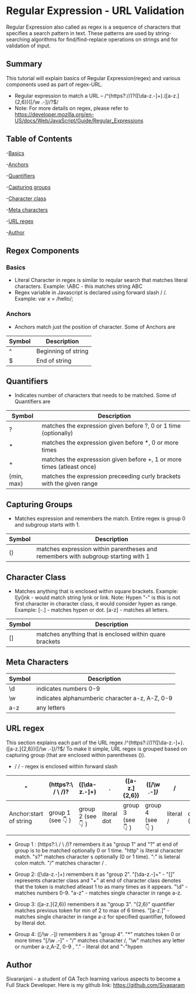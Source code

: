 # Regular Expression - URL Validation
Regular Expression also called as regex is a sequence of characters that specifies a search pattern in text. These patterns are used by string-searching algorithms for find/find-replace operations on strings and for validation of input.
## Summary
This tutorial will explain basics of Regular Expression(regex) and various components used as part of regex-URL. 
* Regular expression to match a URL – /^(https?:\/\/)?([\da-z\.-]+)\.([a-z\.]{2,6})([\/\w \.-]*)*\/?$/
* Note: For more details on regex, please refer to https://developer.mozilla.org/en-US/docs/Web/JavaScript/Guide/Regular_Expressions
## Table of Contents

-[Basics](#Basics)

-[Anchors](#anchors)

-[Quantifiers](#quantifiers)

-[Capturing groups](#capturing-groups)

-[Character class](#character-class)

-[Meta characters](#meta-characters)

-[URL regex](#url-regex)

-[Author](#author)

## Regex Components
### Basics
* Literal Character in regex is similar to reqular search that matches literal characters. Example: \ABC - this matches string ABC
* Regex variable in Javascript is declared using forward slash /  /. Example: var x = /hello/;
### Anchors
* Anchors match just the position of character. Some of Anchors are 

| Symbol | Description |
| -------|-------------|
|^| Beginning of string| 
|$| End of string|

## Quantifiers
* Indicates number of characters that needs to be matched. Some of Quantifiers are

| Symbol | Description |
|--------|-------------|
|?| matches the expression given before ?, 0 or 1 time (optionally) |
|*| matches the expression given before *, 0 or more times |
|+| matches the expresssion given before +, 1 or more times (atleast once) |
|{min, max} | matches the expression preceeding curly brackets with the given range |

## Capturing Groups
* Matches expression and remembers the match. Entire regex is group 0 and subgroup starts with 1. 

| Symbol | Description |
|--------|-------------|
| () | matches expression within parentheses and remembers with subgroup starting with 1|

## Character Class
* Matches anything that is enclosed within square brackets. Example: l[yi]nk - would match string lynk or link.
Note: Hypen "-" is this is not first character in character class, it would consider hypen as range. Example: [-.] - matches hypen or dot. [a-z] - matches all letters.

| Symbol | Description |
|--------|-------------|
| []| matches anything that is enclosed within quare brackets|

## Meta Characters

| Symbol | Description |
|--------|-------------|
|\d| indicates numbers 0-9|
|\w| indicates alphanumberic character a-z, A-Z, 0-9
|a-z| any letters|

## URL regex 
This section explains each part of the URL regex /^(https?:\/\/)?([\da-z\.-]+)\.([a-z\.]{2,6})([\/\w \.-]*)*\/?$/
To make it simple, URL regex is grouped based on capturing group (that are enclosed within parentheses ()).

* / / - regex is enclosed within forward slash

| ^ | (https?:\\ / \\ /)? | ([\da-z\.-]+) | \. | ([a-z\.]{2,6}) | ([\/\w \.-]*)* | \/ | ? | $ |
|---|---------------------|---------------|----|----------------|----------------|----|---|---|
| Anchor:start of string| group 1 (see 👇  ) | group 2 (see 👇 ) | literal dot | group 3 (see 👇 ) | group 4 (see 👇 ) | literal / | quantifier:optionally (0 or 1) | Anchor:end of string|

* Group 1 : (https?:\\ / \\ /)? 
remembers it as "group 1" and "?" at end of group is to be matched optionally 0 or 1 time.
"http" is literal character match. "s?" matches character s optionally (0 or 1 time).
":" is lieteral colon match.
"\/" matches character / .

*  Group 2: ([\da-z\.-]+)
remembers it as "group 2".
"[\da-z\.-]+" -  "[]" represents character class and "+" at end of character class denotes that the token is matched atleast 1 to as many times as it appears.
"\d" - matches numbers 0-9.
"a-z" - matches single character in range a-z.

* Group 3: ([a-z\.]{2,6})
remembers it as "group 3".
"{2,6}" quantifier matches previous token for min of 2 to max of 6 times.
"[a-z\.]" - matches single character in range a-z for specified quantifier, followed by literal dot.

* Group 4: ([\/\w \.-]*)*
remembers it as "group 4".
"*" matches token 0 or more times
"[\/\w \.-]" - "\/" matches character /, "\w" matches any letter or number a-z,A-Z, 0-9 , "\." - literal dot and "-"hypen

## Author
Sivaranjani - a student of GA Tech learning various aspects to become a Full Stack Developer.
Here is my github link: https://github.com/Sivaparam
